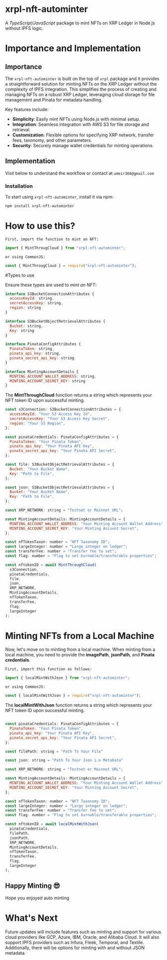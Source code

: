 # xrpl-nft-autominter

A *TypeScript/JavaScript* package to mint NFTs on XRP Ledger in Node.js without IPFS logic.

# Importance and Implementation

## Importance

The `xrpl-nft-autominter` is built on the top of `xrpl` package and it provides a straightforward solution for minting NFTs on the XRP Ledger without the complexity of IPFS integration. This simplifies the process of creating and managing NFTs on a robust XRP Ledger, leveraging cloud storage for file management and Pinata for metadata handling.

Key features include:

- **Simplicity**: Easily mint NFTs using Node.js with minimal setup.
- **Integration**: Seamless integration with AWS S3 for file storage and retrieval.
- **Customization**: Flexible options for specifying XRP network, transfer fees, taxonomy, and other parameters.
- **Security**: Securely manage wallet credentials for minting operations.

## Implementation

Visit below to understand the workflow
or contact at `umeir366@gmail.com`

### Installation

To start using `xrpl-nft-autominter`, install it via npm:

```bash
npm install xrpl-nft-autominter
```

# How to use this?

    First, import the function to mint an NFT:

```javascript
import { MintThrougCloud } from "xrpl-nft-autominter";
```
    or using CommonJS:

```javascript
const { MintThrougCloud } = require("xrpl-nft-autominter");
```

#Types to use

Ensure these types are used to *mint an NFT*:

```javascript
interface S3BucketConnectionAttributes {
  accessKeyId: string, 
  secretAccessKey: string,
  region: string
}

interface S3BucketObjectRetrievalAttributes {
  Bucket: string, 
  Key: string 
}

interface PinataConfigAttributes {
  PinataToken: string,
  pinata_api_key: string,
  pinata_secret_api_key: string
}

interface MintingAccountDetails {
  MINTING_ACCOUNT_WALLET_ADDRESS: string,
  MINTING_ACCOUNT_SECRET_KEY: string
}

```

The **MintThroughCloud** function returns a string which represents your NFT token ID upon successful minting.


```javascript
const s3Connection: S3BucketConnectionAttributes = {
  accessKeyId: "Your S3 Access Key Id",
  secretAccessKey: "Your S3 Access Key Secret",
  region: "Your S3 Region",
};

const pinataCredentials: PinataConfigAttributes = {
  PinataToken: "Your Pinata Token",
  pinata_api_key: "Your Pinata API Key",
  pinata_secret_api_key: "Your Pinata API Secret",
};

const file: S3BucketObjectRetrievalAttributes = {
  Bucket: "Your Bucket Name",
  Key: "Path to File",
};

const json: S3BucketObjectRetrievalAttributes = {
  Bucket: "Your Bucket Name",
  Key: "Path to File",
};

const XRP_NETWORK: string = "Testnet or Mainnet URL";

const MintingAccountDetails: MintingAccountDetails = {
  MINTING_ACCOUNT_WALLET_ADDRESS: "Your Minting Account Wallet Address",
  MINTING_ACCOUNT_SECRET_KEY: "Your Minting Account Secret",
};

const nfTokenTaxon: number = "NFT Taxonomy ID"; 
const largeInteger: number = "Large integer on ledger"; 
const transferFee: number = "Transfer fee to set"; 
const flag: number = "Flag to set burnable/transferable properties";

const nftokenID = await MintThroughCloud(
  s3Connection,
  pinataCredentials,
  file,
  json,
  XRP_NETWORK,
  MintingAccountDetails,
  nfTokenTaxon,
  transferFee,
  flag,
  largeInteger
);

```

# Minting NFTs from a Local Machine


Now, let's move on to minting from a local machine. When minting from a local machine, 
you need to provide the **imagePath**, **jsonPath**, and **Pinata credentials**.

    First, import this function as follows:
  
  ```javascript
import { localMintWithJson } from "xrpl-nft-autominter";
```
    or using CommonJS:

```javascript
const { localMintWithJson } = require("xrpl-nft-autominter");
```
The **localMintWithJson** function returns a string which represents your NFT token ID upon successful minting.


```javascript

const pinataCredentials: PinataConfigAttributes = {
  PinataToken: "Your Pinata Token",
  pinata_api_key: "Your Pinata API Key",
  pinata_secret_api_key: "Your Pinata API Secret",
};

const filePath: string = "Path To Your File"

const json: string = "Path To Your Json i.e MetaData"

const XRP_NETWORK: string = "Testnet or Mainnet URL";

const MintingAccountDetails: MintingAccountDetails = {
  MINTING_ACCOUNT_WALLET_ADDRESS: "Your Minting Account Wallet Address",
  MINTING_ACCOUNT_SECRET_KEY: "Your Minting Account Secret",
};

const nfTokenTaxon: number = "NFT Taxonomy ID"; 
const largeInteger: number = "Large integer on ledger"; 
const transferFee: number = "Transfer fee to set"; 
const flag: number = "Flag to set burnable/transferable properties";

const nftokenID = await localMintWithJson(
  pinataCredentials,
  filePath,
  jsonPath,
  XRP_NETWORK,
  MintingAccountDetails,
  nfTokenTaxon,
  transferFee,
  flag,
  largeInteger
);

```

## Happy Minting 😎

Hope you enjoyed auto minting

# What's Next

Future updates will include features such as minting and support for various cloud providers like GCP, Azure, IBM, Oracle, and Alibaba Cloud. It will also support IPFS providers such as Infura, Fleek, Temporal, and Textile. Additionally, there will be options for minting with and without JSON metadata.

